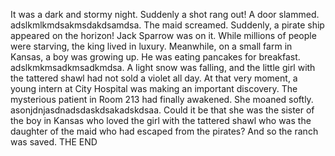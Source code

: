It was a dark and stormy night. 
Suddenly a shot rang out!
A door slammed.
adslkmlkmdsakmsdakdsamdsa.
The maid screamed.
Suddenly, a pirate ship appeared on the horizon! Jack Sparrow was on it.
While millions of people were starving, the king lived in luxury.
Meanwhile, on a small farm in Kansas, a boy was growing up. 
He was eating pancakes for breakfast.
adslkmkmsadkmsadkmdsa.
A light snow was falling, and the little girl with the tattered shawl had not sold a violet all day.
At that very moment, a young intern at City Hospital was making an important discovery.
The mysterious patient in Room 213 had finally awakened.
She moaned softly. 
asonjdnjasdnadsdaskdsakadskdsaa.
Could it be that she was the sister of the boy in Kansas who loved the girl with the tattered shawl who was the daughter of the maid who had escaped from the pirates?
And so the ranch was saved.
THE END